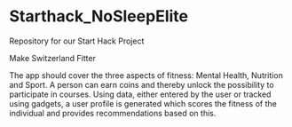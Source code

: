 # Starthack_NoSleepElite
Repository for our Start Hack Project

Make Switzerland Fitter

The app should cover the three aspects of fitness: Mental Health, Nutrition and Sport. A person can earn coins and thereby unlock the possibility to participate in courses. Using data, either entered by the user or tracked using gadgets, a user profile is generated which scores the fitness of the individual and provides recommendations based on this.

